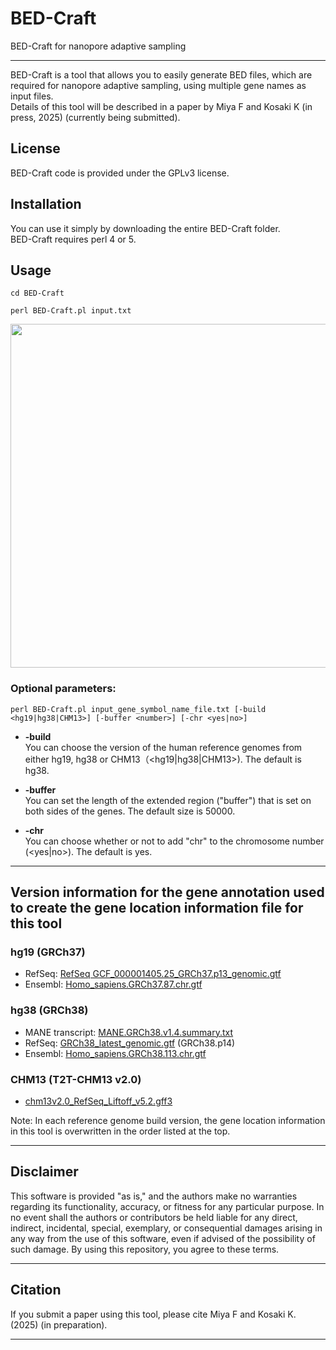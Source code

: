 # BED-Craft
BED-Craft for nanopore adaptive sampling

<hr>

BED-Craft is a tool that allows you to easily generate BED files, which are required for nanopore adaptive sampling, using multiple gene names as input files.  
Details of this tool will be described in a paper by Miya F and Kosaki K (in press, 2025) (currently being submitted).




## License
BED-Craft code is provided under the GPLv3 license.

## Installation
You can use it simply by downloading the entire BED-Craft folder.  
BED-Craft requires perl 4 or 5.

## Usage
```cd BED-Craft```  
 
```perl BED-Craft.pl input.txt```  


<img src="https://github.com/user-attachments/assets/83f160e3-b809-4fe9-82fa-7091fce54a05" width="550">



  
### Optional parameters:  

```perl BED-Craft.pl input_gene_symbol_name_file.txt [-build <hg19|hg38|CHM13>] [-buffer <number>] [-chr <yes|no>]```

* **-build**  
You can choose the version of the human reference genomes from either hg19, hg38 or CHM13（<hg19|hg38|CHM13>). The default is hg38.  
 
* **-buffer**  
You can set the length of the extended region ("buffer") that is set on both sides of the genes. The default size is 50000. 
 
* **-chr**  
  You can choose whether or not to add "chr" to the chromosome number (<yes|no>). The default is yes.  
  
<hr>  
  
## Version information for the gene annotation used to create the gene location information file for this tool

### hg19 (GRCh37)
* RefSeq: <a href="https://ftp.ncbi.nlm.nih.gov/refseq/H_sapiens/annotation/GRCh37_latest/refseq_identifiers/">RefSeq GCF_000001405.25_GRCh37.p13_genomic.gtf</a>  
* Ensembl: <a href="https://ftp.ensembl.org/pub/grch37/release-87/gtf/homo_sapiens/">Homo_sapiens.GRCh37.87.chr.gtf</a>  

### hg38 (GRCh38)
* MANE transcript: <a href="https://ftp.ncbi.nlm.nih.gov/refseq/MANE/MANE_human/">MANE.GRCh38.v1.4.summary.txt</a>  
* RefSeq: <a href="https://ftp.ncbi.nlm.nih.gov/refseq/H_sapiens/annotation/GRCh38_latest/refseq_identifiers/">GRCh38_latest_genomic.gtf</a> (GRCh38.p14)    
* Ensembl: <a href="https://ftp.ensembl.org/pub/release-113/gtf/homo_sapiens/">Homo_sapiens.GRCh38.113.chr.gtf</a>  

### CHM13 (T2T-CHM13 v2.0)
* <a href="https://github.com/marbl/CHM13">chm13v2.0_RefSeq_Liftoff_v5.2.gff3</a>  
  
Note: In each reference genome build version, the gene location information in this tool is overwritten in the order listed at the top.  
    
<hr>  

## Disclaimer  
This software is provided "as is," and the authors make no warranties regarding its functionality, accuracy, or fitness for any particular purpose. In no event shall the authors or contributors be held liable for any direct, indirect, incidental, special, exemplary, or consequential damages arising in any way from the use of this software, even if advised of the possibility of such damage. By using this repository, you agree to these terms.  

  <hr>  
  
## Citation
If you submit a paper using this tool, please cite Miya F and Kosaki K. (2025) (in preparation).  

<hr>  
    
